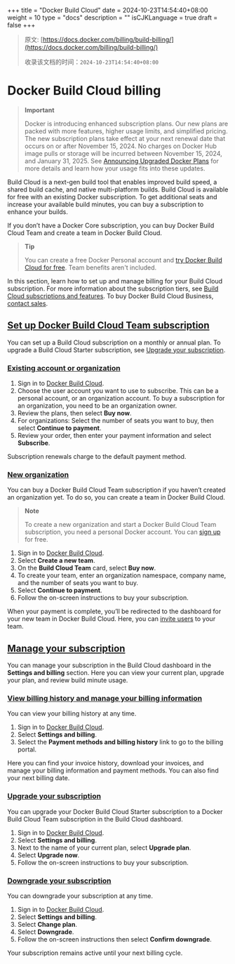 +++
title = "Docker Build Cloud"
date = 2024-10-23T14:54:40+08:00
weight = 10
type = "docs"
description = ""
isCJKLanguage = true
draft = false
+++

> 原文: [https://docs.docker.com/billing/build-billing/](https://docs.docker.com/billing/build-billing/)
>
> 收录该文档的时间：`2024-10-23T14:54:40+08:00`

# Docker Build Cloud billing

> **Important**
>
> 
>
> Docker is introducing enhanced subscription plans. Our new plans are packed with more features, higher usage limits, and simplified pricing. The new subscription plans take effect at your next renewal date that occurs on or after November 15, 2024. No charges on Docker Hub image pulls or storage will be incurred between November 15, 2024, and January 31, 2025. See [Announcing Upgraded Docker Plans](https://www.docker.com/blog/november-2024-updated-plans-announcement/) for more details and learn how your usage fits into these updates.

Build Cloud is a next-gen build tool that enables improved build speed, a shared build cache, and native multi-platform builds. Build Cloud is available for free with an existing Docker subscription. To get additional seats and increase your available build minutes, you can buy a subscription to enhance your builds.

If you don’t have a Docker Core subscription, you can buy Docker Build Cloud Team and create a team in Docker Build Cloud.

> **Tip**
>
> 
>
> You can create a free Docker Personal account and [try Docker Build Cloud for free](https://docs.docker.com/subscription/build-cloud/build-details#docker-personal). Team benefits aren't included.

In this section, learn how to set up and manage billing for your Build Cloud subscription. For more information about the subscription tiers, see [Build Cloud subscriptions and features](https://docs.docker.com/subscription/build-cloud/build-details). To buy Docker Build Cloud Business, [contact sales](https://www.docker.com/products/build-cloud/#contact_sales).

## [Set up Docker Build Cloud Team subscription](https://docs.docker.com/billing/build-billing/#set-up-docker-build-cloud-team-subscription)

You can set up a Build Cloud subscription on a monthly or annual plan. To upgrade a Build Cloud Starter subscription, see [Upgrade your subscription](https://docs.docker.com/billing/build-billing/#upgrade-your-subscription).

### [Existing account or organization](https://docs.docker.com/billing/build-billing/#existing-account-or-organization)

1. Sign in to [Docker Build Cloud](https://build.docker.com/).
2. Choose the user account you want to use to subscribe. This can be a personal account, or an organization account. To buy a subscription for an organization, you need to be an organization owner.
3. Review the plans, then select **Buy now**.
4. For organizations: Select the number of seats you want to buy, then select **Continue to payment**.
5. Review your order, then enter your payment information and select **Subscribe**.

Subscription renewals charge to the default payment method.

### [New organization](https://docs.docker.com/billing/build-billing/#new-organization)

You can buy a Docker Build Cloud Team subscription if you haven’t created an organization yet. To do so, you can create a team in Docker Build Cloud.

> **Note**
>
> 
>
> To create a new organization and start a Docker Build Cloud Team subscription, you need a personal Docker account. You can [sign up](https://hub.docker.com/signup) for free.

1. Sign in to [Docker Build Cloud](https://build.docker.com/).
2. Select **Create a new team**.
3. On the **Build Cloud Team** card, select **Buy now**.
4. To create your team, enter an organization namespace, company name, and the number of seats you want to buy.
5. Select **Continue to payment**.
6. Follow the on-screen instructions to buy your subscription.

When your payment is complete, you’ll be redirected to the dashboard for your new team in Docker Build Cloud. Here, you can [invite users](https://docs.docker.com/subscription/build-cloud/manage-seats/) to your team.

## [Manage your subscription](https://docs.docker.com/billing/build-billing/#manage-your-subscription)

You can manage your subscription in the Build Cloud dashboard in the **Settings and billing** section. Here you can view your current plan, upgrade your plan, and review build minute usage.

### [View billing history and manage your billing information](https://docs.docker.com/billing/build-billing/#view-billing-history-and-manage-your-billing-information)

You can view your billing history at any time.

1. Sign in to [Docker Build Cloud](https://build.docker.com/).
2. Select **Settings and billing**.
3. Select the **Payment methods and billing history** link to go to the billing portal.

Here you can find your invoice history, download your invoices, and manage your billing information and payment methods. You can also find your next billing date.

### [Upgrade your subscription](https://docs.docker.com/billing/build-billing/#upgrade-your-subscription)

You can upgrade your Docker Build Cloud Starter subscription to a Docker Build Cloud Team subscription in the Build Cloud dashboard.

1. Sign in to [Docker Build Cloud](https://build.docker.com/).
2. Select **Settings and billing**.
3. Next to the name of your current plan, select **Upgrade plan**.
4. Select **Upgrade now**.
5. Follow the on-screen instructions to buy your subscription.

### [Downgrade your subscription](https://docs.docker.com/billing/build-billing/#downgrade-your-subscription)

You can downgrade your subscription at any time.

1. Sign in to [Docker Build Cloud](https://build.docker.com/).
2. Select **Settings and billing**.
3. Select **Change plan**.
4. Select **Downgrade**.
5. Follow the on-screen instructions then select **Confirm downgrade**.

Your subscription remains active until your next billing cycle.
